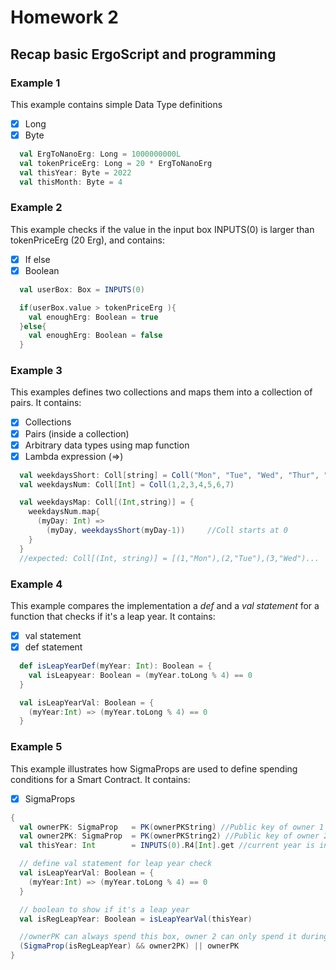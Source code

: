 # Homework 2

## Recap basic ErgoScript and programming

### Example 1

This example contains simple Data Type definitions
- [x] Long
- [x] Byte

```scala 
  val ErgToNanoErg: Long = 1000000000L
  val tokenPriceErg: Long = 20 * ErgToNanoErg
  val thisYear: Byte = 2022
  val thisMonth: Byte = 4
```
### Example 2

This example checks if the value in the input box INPUTS(0) is larger than tokenPriceErg (20 Erg), and contains:
- [x] If else
- [x] Boolean

```scala 
  val userBox: Box = INPUTS(0)

  if(userBox.value > tokenPriceErg ){
    val enoughErg: Boolean = true
  }else{
    val enoughErg: Boolean = false
  }

```

### Example 3

This examples defines two collections and maps them into a collection of pairs. It contains:
- [x] Collections
- [x] Pairs (inside a collection)
- [x] Arbitrary data types using map function
- [x] Lambda expression (=>)

```scala 
  val weekdaysShort: Coll[string] = Coll("Mon", "Tue", "Wed", "Thur", "Fri", "Sat", "Sun")
  val weekdaysNum: Coll[Int] = Coll(1,2,3,4,5,6,7)

  val weekdaysMap: Coll[(Int,string)] = {
    weekdaysNum.map{
      (myDay: Int) =>
        (myDay, weekdaysShort(myDay-1))     //Coll starts at 0
    }
  }
  //expected: Coll[(Int, string)] = [(1,"Mon"),(2,"Tue"),(3,"Wed")...
```

### Example 4

This example compares the implementation a *def* and a *val statement* for a function that checks if it's a leap year. It contains:
- [x] val statement
- [x] def statement

```scala 
  def isLeapYearDef(myYear: Int): Boolean = {
    val isLeapyear: Boolean = (myYear.toLong % 4) == 0
  }
```

```scala 
  val isLeapYearVal: Boolean = {
    (myYear:Int) => (myYear.toLong % 4) == 0
  }
```

### Example 5

This example illustrates how SigmaProps are used to define spending conditions for a Smart Contract.  It contains:
- [x] SigmaProps


```scala 
{
  val ownerPK: SigmaProp   = PK(ownerPKString) //Public key of owner 1
  val owner2PK: SigmaProp  = PK(ownerPKString2) //Public key of owner 2
  val thisYear: Int        = INPUTS(0).R4[Int].get //current year is in R4 of INPUT(0)

  // define val statement for leap year check 
  val isLeapYearVal: Boolean = {
    (myYear:Int) => (myYear.toLong % 4) == 0
  }

  // boolean to show if it's a leap year
  val isRegLeapYear: Boolean = isLeapYearVal(thisYear)

  //ownerPK can always spend this box, owner 2 can only spend it during a leap year
  (SigmaProp(isRegLeapYear) && owner2PK) || ownerPK
}
```
